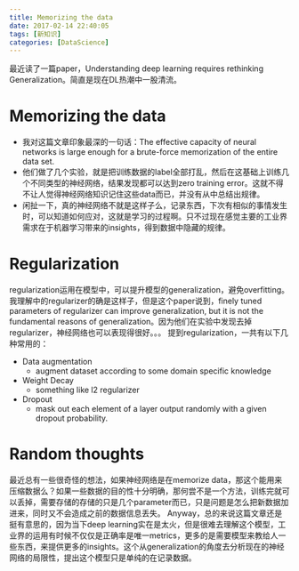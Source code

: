 ```yaml
---
title: Memorizing the data
date: 2017-02-14 22:40:05
tags: [新知识]
categories: [DataScience]
---
```

最近读了一篇paper，Understanding deep learning requires rethinking Generalization。简直是现在DL热潮中一股清流。

# Memorizing the data
* 我对这篇文章印象最深的一句话：The effective capacity of neural networks is large enough for a brute-force memorization of the entire data set. 
* 他们做了几个实验，就是把训练数据的label全部打乱，然后在这基础上训练几个不同类型的神经网络，结果发现都可以达到zero training error。这就不得不让人觉得神经网络知识记住这些data而已，并没有从中总结出规律。
* 闲扯一下，真的神经网络不就是这样子么，记录东西，下次有相似的事情发生时，可以知道如何应对，这就是学习的过程啊。只不过现在感觉主要的工业界需求在于机器学习带来的insights，得到数据中隐藏的规律。

# Regularization
regularization运用在模型中，可以提升模型的generalization，避免overfitting。我理解中的regularizer的确是这样子，但是这个paper说到，finely tuned parameters of regularizer can improve generalization, but it is not the fundamental reasons of generalization。因为他们在实验中发现去掉regularizer，神经网络也可以表现得很好。。。
提到regularization，一共有以下几种常用的：

* Data augmentation
    * augment dataset according to some domain specific knowledge
* Weight Decay
    * something like l2 regularizer
* Dropout
    * mask out each element of a layer output randomly with a given dropout probability.

# Random thoughts
最近总有一些很奇怪的想法，如果神经网络是在memorize data，那这个能用来压缩数据么？如果一些数据的目的性十分明确，那何尝不是一个方法，训练完就可以丢掉，需要存储的存储的只是几个parameter而已，只是问题是怎么把新数据加进来，同时又不会造成之前的数据信息丢失。
Anyway，总的来说这篇文章还是挺有意思的，因为当下deep learning实在是太火，但是很难去理解这个模型，工业界的运用有时候不仅仅是正确率是唯一metrics，更多的是需要模型来教给人一些东西，来提供更多的insights。这个从generalization的角度去分析现在的神经网络的局限性，提出这个模型只是单纯的在记录数据。


